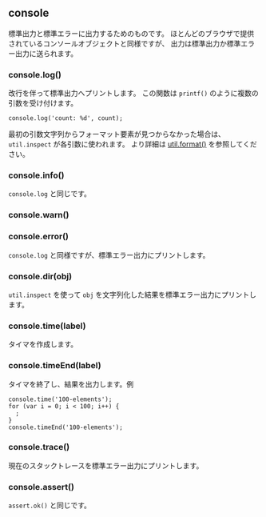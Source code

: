 ## console

<!--
For printing to stdout and stderr.  Similar to the console object functions
provided by most web browsers, here the output is sent to stdout or stderr.
-->
標準出力と標準エラーに出力するためのものです。
ほとんどのブラウザで提供されているコンソールオブジェクトと同様ですが、
出力は標準出力か標準エラー出力に送られます。


### console.log()

<!--
Prints to stdout with newline. This function can take multiple arguments in a
`printf()`-like way. Example:
-->
改行を伴って標準出力へプリントします。
この関数は `printf()` のように複数の引数を受け付けます。

    console.log('count: %d', count);

<!--
If formating elements are not found in the first string then `util.inspect`
is used on each argument.
See [util.format()](util.html#util.format) for more infomation.
-->
最初の引数文字列からフォーマット要素が見つからなかった場合は、
`util.inspect` が各引数に使われます。
より詳細は [util.format()](util.html#util.format) を参照してください。

### console.info()

<!--
Same as `console.log`.
-->
`console.log` と同じです。

### console.warn()
### console.error()

<!--
Same as `console.log` but prints to stderr.
-->
`console.log` と同様ですが、標準エラー出力にプリントします。

### console.dir(obj)

<!--
Uses `util.inspect` on `obj` and prints resulting string to stderr.
-->
`util.inspect` を使って `obj` を文字列化した結果を標準エラー出力にプリントします。

### console.time(label)

<!--
Mark a time.
-->
タイマを作成します。


### console.timeEnd(label)

<!--
Finish timer, record output. Example
-->
タイマを終了し、結果を出力します。例

    console.time('100-elements');
    for (var i = 0; i < 100; i++) {
      ;
    }
    console.timeEnd('100-elements');


### console.trace()

<!--
Print a stack trace to stderr of the current position.
-->
現在のスタックトレースを標準エラー出力にプリントします。

### console.assert()

<!--
Same as `assert.ok()`.
-->
`assert.ok()` と同じです。

